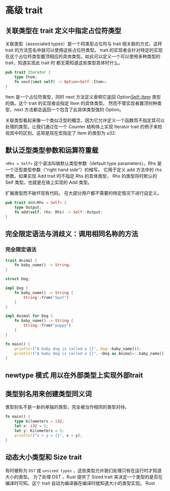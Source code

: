 # 高级 trait

## 关联类型在 trait 定义中指定占位符类型

关联类型（associated types）是一个将类型占位符与 trait 相关联的方式，这样 trait 的方法签名中就可以使用这些占位符类型。
trait 的实现者会针对特定的实现在这个占位符类型置顶相应的具体类型。如此可以定义一个可以使用多种类型的 trait，知道实现此 trait 时
都无需知道这些类型具体时什么。

```rust
pub trait Iterator {
    type Item;
    fn next(&mut self) -> Option<Self::Item>;
}
```

Item 是一个占位符类型，同时 next 方法定义表明它返回 Option<Self::Item> 类型的值。这个 trait 的实现者会指定 Item 的具体类型。
然而不管实现者置顶何种类型，next 方法都会返回一个包含了此具体类型值的 Option。

关联类型看起来像一个类似泛型的概念，因为它允许定义一个函数而不指定其可以处理的类型。让我们通过在一个 Counter 结构体上实现 Iterator 
trait 的例子来检视其中的区别。这哥是现在宏指定了 Item 的类型为 u32:

## 默认泛型类型参数和运算符重载

`<Rhs = Self>` 这个语法叫做默认类型参数（default type parameters）。Rhs 是一个泛型类型参数（“right hand side”）的缩写。
它用于定义 add 方法中的 rhs 参数。如果实现 Add trait 时不指定 Rhs 的具体类型， Rhs 的类型将时默认的 Self 类型。也就是在骑上实现的 Add 类型。

扩展类型而不破坏现有代码。
在大部分用户都不需要的特定情况下进行自定义。

```rust
pub trait Add<Rhs = Self> {
    type Output;
    fn add(self, rhs: Rhs) -> Self::Output;
}
```

## 完全限定语法与消歧义：调用相同名称的方法

### 完全限定语法

```rust
trait Animal {
    fn baby_name() -> String;
}

struct Dog;

impl Dog {
    fn baby_name() -> String {
        String::from("Spot")
    }
}

impl Animal for Dog {
    fn baby_name() -> String {
        String::from("puppy")
    }
}

fn main() {
    println!("A baby dog is called a {}", Dog::baby_name());
    println!("A baby dog is called a {}", <Dog as Animal>::baby_name());
}

```

## newtype 模式 用以在外部类型上实现外部trait

## 类型别名用来创建类型同义词

类型别名不是一新的单独的类型，完全被当作相同的类型对待。

```rust
fn main() {
    type Kilometers = i32;
    let x: i32 = 5;
    let y: Kilometers = 5;
    println!("x + y = {}", x + y);
}

```

## 动态大小类型和 Size trait

有时被称为 `DST` 或 `unsized types` ，这些类型允许我们处理只有在运行时才知道大小的类型。
为了处理 DST ，Rust 提供了 Sized trait 来决定一个类型的是否在编译时可知。这个 trait 自动为编译器在编译时就知道大小的类型实现。 Rust 
